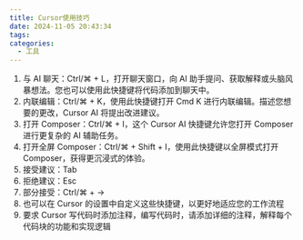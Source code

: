 ```yaml
---
title: Cursor使用技巧
date: 2024-11-05 20:43:34
tags:
categories:
  - 工具
---
```


1. 与 AI 聊天：Ctrl/⌘ + L，打开聊天窗口，向 AI 助手提问、获取解释或头脑风暴想法。您也可以使用此快捷键将代码添加到聊天中。
2. 内联编辑：Ctrl/⌘ + K，使用此快捷键打开 Cmd K 进行内联编辑。描述您想要的更改，Cursor AI 将提出改进建议。
3. 打开 Composer：Ctrl/⌘ + I，这个 Cursor AI 快捷键允许您打开 Composer 进行更复杂的 AI 辅助任务。
4. 打开全屏 Composer：Ctrl/⌘ + Shift + I，使用此快捷键以全屏模式打开 Composer，获得更沉浸式的体验。
5. 接受建议：Tab
6. 拒绝建议：Esc
7. 部分接受：Ctrl/⌘ + →
8. 也可以在 Cursor 的设置中自定义这些快捷键，以更好地适应您的工作流程
9. 要求 Cursor 写代码时添加注释，编写代码时，请添加详细的注释，解释每个代码块的功能和实现逻辑
